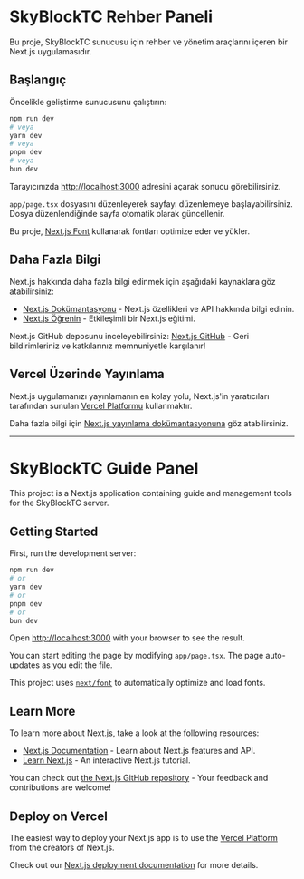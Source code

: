 # SkyBlockTC Rehber Paneli

Bu proje, SkyBlockTC sunucusu için rehber ve yönetim araçlarını içeren bir Next.js uygulamasıdır.

## Başlangıç

Öncelikle geliştirme sunucusunu çalıştırın:

```bash
npm run dev
# veya
yarn dev
# veya
pnpm dev
# veya
bun dev
```

Tarayıcınızda [http://localhost:3000](http://localhost:3000) adresini açarak sonucu görebilirsiniz.

`app/page.tsx` dosyasını düzenleyerek sayfayı düzenlemeye başlayabilirsiniz. Dosya düzenlendiğinde sayfa otomatik olarak güncellenir.

Bu proje, [Next.js Font](https://nextjs.org/docs/app/building-your-application/optimizing/fonts) kullanarak fontları optimize eder ve yükler.

## Daha Fazla Bilgi

Next.js hakkında daha fazla bilgi edinmek için aşağıdaki kaynaklara göz atabilirsiniz:

- [Next.js Dokümantasyonu](https://nextjs.org/docs) - Next.js özellikleri ve API hakkında bilgi edinin.
- [Next.js Öğrenin](https://nextjs.org/learn) - Etkileşimli bir Next.js eğitimi.

Next.js GitHub deposunu inceleyebilirsiniz: [Next.js GitHub](https://github.com/vercel/next.js) - Geri bildirimleriniz ve katkılarınız memnuniyetle karşılanır!

## Vercel Üzerinde Yayınlama

Next.js uygulamanızı yayınlamanın en kolay yolu, Next.js'in yaratıcıları tarafından sunulan [Vercel Platformu](https://vercel.com/new?utm_medium=default-template&filter=next.js&utm_source=create-next-app&utm_campaign=create-next-app-readme) kullanmaktır.

Daha fazla bilgi için [Next.js yayınlama dokümantasyonuna](https://nextjs.org/docs/app/building-your-application/deploying) göz atabilirsiniz.

---

# SkyBlockTC Guide Panel

This project is a Next.js application containing guide and management tools for the SkyBlockTC server.

## Getting Started

First, run the development server:

```bash
npm run dev
# or
yarn dev
# or
pnpm dev
# or
bun dev
```

Open [http://localhost:3000](http://localhost:3000) with your browser to see the result.

You can start editing the page by modifying `app/page.tsx`. The page auto-updates as you edit the file.

This project uses [`next/font`](https://nextjs.org/docs/app/building-your-application/optimizing/fonts) to automatically optimize and load fonts.

## Learn More

To learn more about Next.js, take a look at the following resources:

- [Next.js Documentation](https://nextjs.org/docs) - Learn about Next.js features and API.
- [Learn Next.js](https://nextjs.org/learn) - An interactive Next.js tutorial.

You can check out [the Next.js GitHub repository](https://github.com/vercel/next.js) - Your feedback and contributions are welcome!

## Deploy on Vercel

The easiest way to deploy your Next.js app is to use the [Vercel Platform](https://vercel.com/new?utm_medium=default-template&filter=next.js&utm_source=create-next-app&utm_campaign=create-next-app-readme) from the creators of Next.js.

Check out our [Next.js deployment documentation](https://nextjs.org/docs/app/building-your-application/deploying) for more details.
